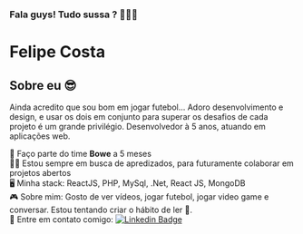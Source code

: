 ### Fala guys! Tudo sussa ? 🚀🚀🚀

# Felipe Costa

## Sobre eu 😎
Ainda acredito que sou bom em jogar futebol... 
Adoro desenvolvimento e design, e usar os dois em conjunto para superar os desafios de cada projeto é um grande privilégio. 
Desenvolvedor à 5 anos, atuando em aplicações web.

👊 Faço parte do time **Bowe** a 5 meses
<br /> 👨‍🎓 Estou sempre em busca de apredizados, para futuramente colaborar em projetos abertos
<br /> 🖥️ Minha stack: ReactJS, PHP, MySql, .Net, React JS, MongoDB
<br/> 🎮 Sobre mim: Gosto de ver vídeos, jogar futebol, jogar video game e conversar. Estou tentando criar o hábito de ler 😬.
<br/> 📧 Entre em contato comigo: [![Linkedin Badge](https://img.shields.io/badge/-FelipeCosta-blue?style=flat-square&logo=Linkedin&logoColor=white&link=https://www.linkedin.com/in/felipe-henrique-santos-costa-412aa0109/)](https://www.linkedin.com/in/felipe-henrique-santos-costa-412aa0109/) 
